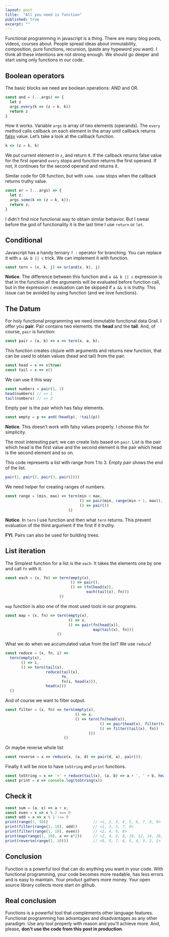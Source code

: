 ```yaml
---
layout: post
title:  "All you need is function"
published: true
excerpt: ""
---
```


Functional programming in javascript is a thing. There are many blog posts, videos, courses about.
People spread ideas about immutability, composition, pure functions, recursion, (paste any hypeword you want).
I think all these intentions are not strong enough.
We should go deeper and start using only functions in our code.

## Boolean operators

The basic blocks we need are boolean operations: AND and OR.

```javascript
const and = (...args) => {
  let z
  args.every(k => (z = k, k))
  return z
}
```
How it works. Variable `args` is array of two elements (operands).
The `every` method calls callback on each element in the array until callback returns
[falsy](https://developer.mozilla.org/en-US/docs/Glossary/Falsy) value. Let’s take a look at the callback function.

```javascript
k => (z = k, k)
```
We put current element in `z`, and return it.
If the callback returns false value for the first operand `every` stops and function
returns the first operand.
If not, it continues for the second operand and returns it.

Similar code for OR function, but with `some`. `some` stops when the callback returns
truthy value.

```javascript
const or = (...args) => {
  let z;
  args.some(k => (z = k, k));
  return z;
}
```

I didn't find  nice functional way to obtain similar behavior.
But I swear before the god of functionality it is the last time I use `return` or `let`.

## Conditional

Javascript has a handy ternary `? :` operator for branching.
You can replace it with `a && b || c` trick.
We can implement it with function.

```javascript
const tern = (x, k, j) => or(and(x, k), j)
```

**Notice**. The difference between this function and `a && b || c` expression
is that in the function all the arguments will be evaluated before function call,
but in the expression `c` evaluation can be skipped if `a && b` is truthy.
This issue can be avoided by using function (and we love functions).

## The Datum

For holy functional programming we need immutable functional data Grail.
I offer you **pair**. Pair contains two elements: the **head** and the **tail**.
And, of course, `pair` is function:

```javascript
const pair = (a, b) => x => tern(x, a, b);
```

This function creates clojure with arguments and returns new function,
that can be used to obtain values (head and tail) from the pair.

```javascript
const head = x => x(true)
const tail = x => x()
```

We can use it this way

```javascript
const numbers = pair(1, 2)
head(numbers) // => 1
tail(numbers) // => 2
```

Empty pair is the pair which has falsy elements.

```javascript
const empty = p => and(!head(p), !tail(p))
```

**Notice**. This doesn't work with falsy values properly.
I choose this for simplicity.

The most interesting part: we can create lists based on `pair`.
List is the pair which head is the first value and the second element is the pair which
head is the second element and so on.

This code represents a list with range from 1 to 3. Empty pair shows the end of the list.

```javascript
pair(1, pair(2, pair(3, pair())))
```

We need helper for creating ranges of numbers.

```javascript
const range = (min, max) => tern(min < max,
                                 () => pair(min, range(min + 1, max)),
                                 () => pair())
                            ()
```

**Notice**. In `tern` I use function and then what `tern` returns.
This prevent evaluation of the third argument if the first if it truthy.

**FYI**. Pairs can also  be used for building trees.

## List iteration

The Simplest function for a list is the `each`. It takes the elements one by one and call `fn` with it.

```javascript
const each = (x, fn) => tern(empty(x),
                             () => pair(),
                             () => (fn(head(x)),
                                    each(tail(x), fn)))
                        ()
```

`map` function is also one of the most used tools in our programs.


```javascript
const map = (x, fn) => tern(empty(x),
                            () => x,
                            () => pair(fn(head(x)),
                                       map(tail(x), fn)))
                       ()
```

What we do when we accumulated value from the list? We use `reduce`!

```javascript
const reduce = (x, fn, i) =>
  tern(empty(x),
       () => i,
       () => tern(tail(x),
                  reduce(tail(x),
                         fn,
                         fn(i, head(x))),
                  head(x)))
  ()
```

And of course we want to filter output.

```javascript
const filter = (x, fn) => tern(empty(x),
                               () => x,
                               () => tern(fn(head(x)),
                                          () => pair(head(x), filter(tail(x), fn)),
                                          () => filter(tail(x), fn))
                                     ())
                          ()
```

Or maybe reverse whole list

```javascript
const reverse = x => reduce(x, (a, d) => pair(d, a), pair());
```

Finally it will be nice to have `toString` and `print` functions.

```javascript
const toString = x => '<' + reduce(tail(x), (a, b) => a + ', ' + b, head(x)) + '>'
const print = x => console.log(toString(x))
```

## Check it

```javascript
const sum = (a, x) => a + x;
const even = x => x % 2 === 0
const odd = x => x % 2 !== 0
print(range(1, 10))                    // <1, 2, 3, 4, 5, 6, 7, 8, 9>
print(filter(range(1, 10), odd))       // <1, 3, 5, 7, 9>
print(filter(range(1, 10), even))      // <2, 4, 6, 8>
print(map(range(1, 10), x => x*2))     // <2, 4, 6, 8, 10, 12, 14, 16, 18>
print(reverse(range(1, 10)))           // <9, 8, 7, 6, 5, 4, 3, 2, 1>
```

## Conclusion

Function is a powerful tool that can do anything you want in your code.
With functional programming, your code becomes more readable, has less errors
and is easy to maintain. Your product  gathers more money. Your open source library
collects more start on github.

## Real conclusion

Functions is a powerful tool that complements other language features.
Functional programming has advantages and disadvantages as any other
paradigm. Use any tool properly with reason and you'll achieve more.
And, please, **don't use the code from this post in production**.


